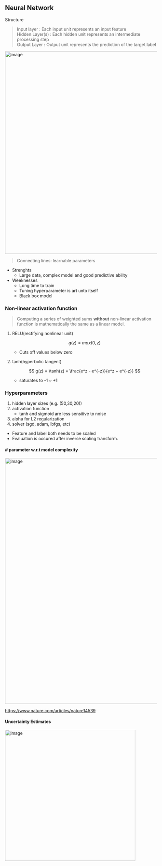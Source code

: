## Neural Network

Structure
> Input layer : Each input unit represents an input feature  
> Hidden Layer(s) : Each hidden unit represents an intermediate processing step  
> Output Layer : Output unit represents the prediction of the target label  
<img width="668" alt="image" src="https://github.com/user-attachments/assets/ae6eec96-cbc3-4ee5-83b4-440084718ed0">  

> Connecting lines: learnable parameters  

- Strenghts
    - Large data, complex model and good predictive ability
- Weeknesses
    - Long time to train
    - Tuning hyperparameter is art unto itself
    - Black box model

### Non-linear activation function

> Computing a series of weighted sums **without** non-linear activation function is mathematically the same as a linear model.  

1. RELU(rectifying nonlinear unit)

    $$ g(z) = max(0,z) $$
    - Cuts off values below zero

2. tanh(hyperbolic tangent)

    $$ g(z) = \tanh(z) = \frac{e^z - e^{-z}}{e^z + e^{-z}} $$
    - saturates to -1 ~ +1

### Hyperparameters

1. hidden layer sizes (e.g. (50,30,20))
2. activation function
    - tanh and sigmoid are less sensitive to noise
3. alpha for L2 regularization
4. solver (sgd, adam, lbfgs, etc)

- Feature and label both needs to be scaled  
- Evaluation is occured after inverse scaling transform.

#### # parameter w.r.t model complexity
<img width="811" alt="image" src="https://github.com/user-attachments/assets/e196477e-ca9b-46d1-8c65-4c54c341c299">

https://www.nature.com/articles/nature14539




#### Uncertainty Estimates

<img width="432" alt="image" src="https://github.com/user-attachments/assets/93973a99-daa8-4f09-aca5-8c7e95a59387">

